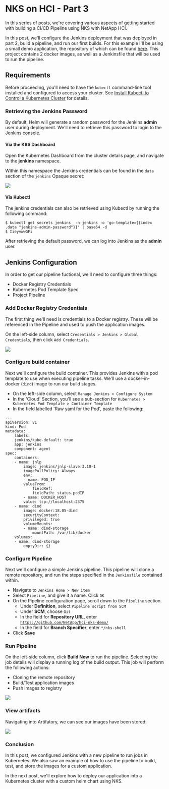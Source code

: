 # NKS on HCI - Part 3

In this series of posts, we're covering various aspects of getting started with building a CI/CD Pipeline using NKS with NetApp HCI.

In this post, we'll configure the Jenkins deployment that was deployed in part 2, build a pipeline, and run our first builds. For this example I'll be using a small demo application, the repository of which can be found [here](https://github.com/NetApp/hci-nks-demo/tree/master). This project contains 2 docker images, as well as a Jenkinsfile that will be used to run the pipeline.

## Requirements
Before proceeding, you'll need to have the `kubectl` command-line tool installed and configured to access your cluster. See [Install Kubectl to Control a Kubernetes Cluster](https://docs.netapp.com/us-en/kubernetes-service/install-kubectl-to-control-a-kubernetes-cluster.html) for details.


### Retrieving the Jenkins Password

By default, Helm will generate a random password for the Jenkins **admin** user during deployment. We'll need to retrieve this password to login to the Jenkins console.

#### Via the K8S Dashboard

Open the Kubernetes Dashboard from the cluster details page, and navigate to the **jenkins** namespace.

Within this namespace the Jenkins credentials can be found in the `data` section of the `jenkins` Opaque secret:

![](./images/jenkins_secret.png)

#### Via Kubectl

The jenkins credentials can also be retrieved using Kubectl by running the following command:

```
$ kubectl get secrets jenkins  -n jenkins -o 'go-template={{index .data "jenkins-admin-password"}}' | base64 -d
$ IieyvwwGFi
```

After retrieving the default password, we can log into Jenkins as the **admin** user.

## Jenkins Configuration

In order to get our pipeline fuctional, we'll need to configure three things:
* Docker Registry Credentials
* Kubernetes Pod Template Spec
* Project Pipeline

### Add Docker Registry Credentials

The first thing we'll need is credentials to a Docker registry. These will be referenced in the Pipeline and used to push the application images.

On the left-side column, select `Credentials > Jenkins > Global Credentials`, then click `Add Credentials`.

![](./images/jenkins_artifactory_credentials.png)


### Configure build container

Next we'll configure the build container. This provides Jenkins with a pod template to use when executing pipeline tasks. We'll use a docker-in-docker (`dind`) image to run our build stages.

- On the left-side column, select `Manage Jenkins > Configure System`
- In the 'Cloud' Section, you'll see a sub-section for `Kubernetes > Kubernetes Pod Template > Container Template`
- In the field labelled 'Raw yaml for the Pod', paste the following:

```
---
apiVersion: v1
kind: Pod
metadata:
    labels:
    jenkins/kube-default: true
    app: jenkins
    component: agent
spec:
    containers:
    - name: jnlp
        image: jenkins/jnlp-slave:3.10-1
        imagePullPolicy: Always
        env:
        - name: POD_IP
        valueFrom:
            fieldRef:
            fieldPath: status.podIP
        - name: DOCKER_HOST
        value: tcp://localhost:2375
    - name: dind
        image: docker:18.05-dind
        securityContext:
        privileged: true
        volumeMounts:
        - name: dind-storage
            mountPath: /var/lib/docker
    volumes:
    - name: dind-storage
        emptyDir: {}
```

### Configure Pipeline

Next we'll configure a simple Jenkins pipeline. This pipeline will clone a remote repository, and run the steps specified in the  `Jenkinsfile` contained within.

- Navigate to `Jenkins Home > New item`
- Select `Pipeline`, and give it a name. Click `OK`
- On the Pipeline configuration page, scroll down to the `Pipeline` section.
    - Under **Definition**, select `Pipeline script from SCM`
    - Under **SCM**, choose `Git`
    - In the field for **Repository URL**, enter [`https://github.com/NetApp/hci-nks-demo/`](https://github.com/NetApp/hci-nks-demo/)
    - In the field for **Branch Specifier**, enter `*/nks-shell`
- Click **Save**

### Run Pipeline

On the left-side column, click **Build Now** to run the pipeline. Selecting the job details will display a running log of the build output. This job will perform the following actions:

* Cloning the remote repository
* Build/Test application images
* Push images to registry

![](./images/jenkins_build_output.png)


### View artifacts

Navigating into Artifatory, we can see our images have been stored:

![](./images/artifactory_images.png)


### Conclusion

In this post, we configured Jenkins with a new pipeline to run jobs in Kubernetes. We also saw an example of how to use the pipeline to build, test, and store the images for a custom application. 

In the next post, we'll explore how to deploy our application into a Kubernetes cluster with a custom helm chart using NKS.




